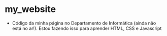 # my_website
- Código da minha página no Departamento de Informática (ainda não está no ar!). Estou fazendo isso para aprender HTML, CSS e Javascript
